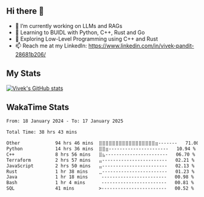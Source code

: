 ## Hi there 👋

- 🔭 I’m currently working on LLMs and RAGs
- 🌱 Learning to BUIDL with Python, C++, Rust and Go 
- 🤔 Exploring Low-Level Programming using C++ and Rust 
- 📫 Reach me at my LinkedIn: https://www.linkedin.com/in/vivek-pandit-28681b206/

## My Stats
[![Vivek's GitHub stats](https://github-readme-stats.vercel.app/api?username=ipanditi&show_icons=true&theme=dark)](https://ipanditi.github.io/)

## WakaTime Stats
<!--START_SECTION:waka-->

```txt
From: 18 January 2024 - To: 17 January 2025

Total Time: 38 hrs 43 mins

Other             94 hrs 46 mins  ⣿⣿⣿⣿⣿⣿⣿⣿⣿⣿⣿⣿⣿⣿⣿⣿⣿⣶-------   71.00 %
Python            14 hrs 36 mins  ⣿⣿⣶----------------------   10.94 %
C++               8 hrs 56 mins   ⣿⣦-----------------------   06.70 %
Terraform         2 hrs 57 mins   ⣤------------------------   02.21 %
JavaScript        2 hrs 50 mins   ⣤------------------------   02.13 %
Rust              1 hr 38 mins    ⣀------------------------   01.23 %
Java              1 hr 18 mins     ------------------------   00.98 %
Bash              1 hr 4 mins      ------------------------   00.81 %
SQL               41 mins         >------------------------   00.52 %
```

<!--END_SECTION:waka-->


